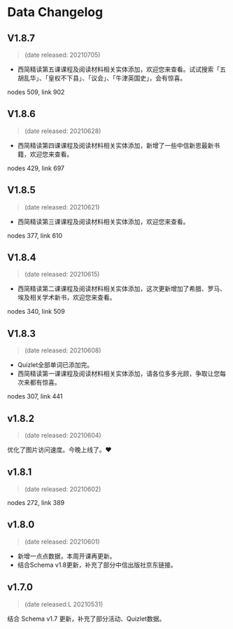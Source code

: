 
# Data Changelog

## V1.8.7

> (date released: 20210705)

- 西简精读第五课课程及阅读材料相关实体添加，欢迎您来查看。试试搜索「五胡乱华」、「皇权不下县」、「议会」、「牛津英国史」，会有惊喜。

nodes 509, link 902

## V1.8.6

> (date released: 20210628)

- 西简精读第四课课程及阅读材料相关实体添加，新增了一些中信新思最新书籍，欢迎您来查看。

nodes 429, link 697

## V1.8.5

> (date released: 20210621)

- 西简精读第三课课程及阅读材料相关实体添加，欢迎您来查看。

nodes 377, link 610

## V1.8.4

> (date released: 20210615)

- 西简精读第二课课程及阅读材料相关实体添加，这次更新增加了希腊、罗马、埃及相关学术新书，欢迎您来查看。

nodes 340, link 509

## V1.8.3

> (date released: 20210608)

- Quizlet全部单词已添加完。
- 西简精读第一课课程及阅读材料相关实体添加，请各位多多光顾，争取让您每次来都有惊喜。

nodes 307, link 441

## v1.8.2

> (date released: 20210604)

优化了图片访问速度。今晚上线了。❤️

## v1.8.1 

> (date released: 20210602)

nodes 272, link 389

## v1.8.0

> (date released: 20210601)

- 新增一点点数据，本周开课再更新。
- 结合Schema v1.8更新，补充了部分中信出版社京东链接。

## v1.7.0

> (date released:L 20210531)

结合 Schema v1.7 更新，补充了部分活动、Quizlet数据。
